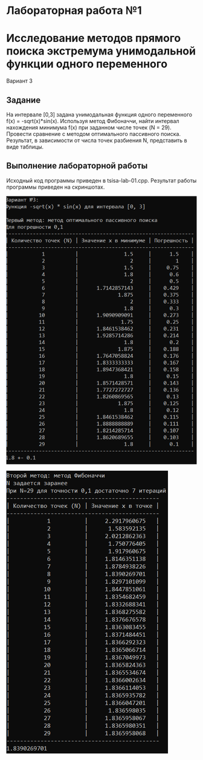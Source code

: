 # Лабораторная работа №1
# Исследование методов прямого поиска экстремума унимодальной функции одного переменного

Вариант 3

## Задание

На интервале [0,3] задана унимодальная функция одного переменного f(x) = -sqrt(x)*sin(x). Используя метод Фибоначчи, найти интервал нахождения минимума f(x) при заданном числе точек (N = 29). Провести сравнение с методом оптимального пассивного поиска. Результат, в зависимости от числа точек разбиения N, представить в виде таблицы.   

## Выполнение лабораторной работы

Исходный код программы приведен в tsisa-lab-01.cpp. Результат работы программы приведен на скриншотах.

![lab-01_Part1](https://github.com/Prosto-Fil/tsisa-lab-01/blob/master/screenshots/Part1.png)

![lab-01_Part2](https://github.com/Prosto-Fil/tsisa-lab-01/blob/master/screenshots/Part2_1.png)
